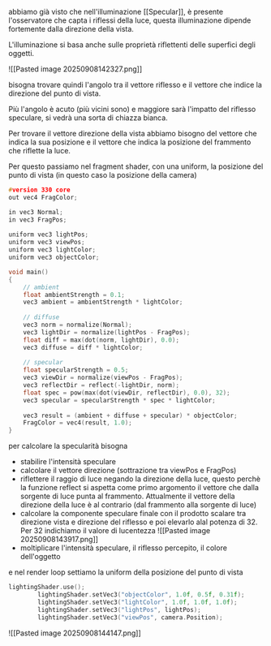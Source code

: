abbiamo già visto che nell'illuminazione [[Specular]], è presente l'osservatore che capta i riflessi della luce, questa illuminazione dipende fortemente dalla direzione della vista.

L'illuminazione si basa anche sulle proprietà riflettenti delle superfici degli oggetti.

![[Pasted image 20250908142327.png]]

bisogna trovare quindi l'angolo tra il vettore riflesso e il vettore che indice la direzione del punto di vista.

Più l'angolo è acuto (più vicini sono) e maggiore sarà l'impatto del riflesso speculare, si vedrà una sorta di chiazza bianca.

Per trovare il vettore direzione della vista abbiamo bisogno del vettore che indica la sua posizione e il vettore che indica la posizione del frammento che riflette la luce.

Per questo passiamo nel fragment shader, con una uniform, la posizione del punto di vista (in questo caso la posizione della camera)

```cpp
#version 330 core
out vec4 FragColor;

in vec3 Normal;  
in vec3 FragPos;  
  
uniform vec3 lightPos; 
uniform vec3 viewPos; 
uniform vec3 lightColor;
uniform vec3 objectColor;

void main()
{
    // ambient
    float ambientStrength = 0.1;
    vec3 ambient = ambientStrength * lightColor;
  	
    // diffuse 
    vec3 norm = normalize(Normal);
    vec3 lightDir = normalize(lightPos - FragPos);
    float diff = max(dot(norm, lightDir), 0.0);
    vec3 diffuse = diff * lightColor;
    
    // specular
    float specularStrength = 0.5;
    vec3 viewDir = normalize(viewPos - FragPos);
    vec3 reflectDir = reflect(-lightDir, norm);  
    float spec = pow(max(dot(viewDir, reflectDir), 0.0), 32);
    vec3 specular = specularStrength * spec * lightColor;  
        
    vec3 result = (ambient + diffuse + specular) * objectColor;
    FragColor = vec4(result, 1.0);
} 
```

per calcolare la specularità bisogna
- stabilire l'intensità speculare
- calcolare il vettore direzione (sottrazione tra viewPos e FragPos)
- riflettere il raggio di luce negando la direzione della luce, questo perchè la funzione reflect si aspetta come primo argomento il vettore che dalla sorgente di luce punta al frammento. Attualmente il vettore della direzione della luce è al contrario (dal frammento alla sorgente di luce)
- calcolare la componente speculare finale con il prodotto scalare tra direzione vista e direzione del riflesso e poi elevarlo alal potenza di 32. Per 32 indichiamo il valore di lucentezza 
	![[Pasted image 20250908143917.png]]
- moltiplicare l'intensità speculare, il riflesso percepito, il colore dell'oggetto

e nel render loop settiamo la uniform della posizione del punto di vista

```cpp
lightingShader.use();
        lightingShader.setVec3("objectColor", 1.0f, 0.5f, 0.31f);
        lightingShader.setVec3("lightColor", 1.0f, 1.0f, 1.0f);
        lightingShader.setVec3("lightPos", lightPos);
        lightingShader.setVec3("viewPos", camera.Position);
```

![[Pasted image 20250908144147.png]]